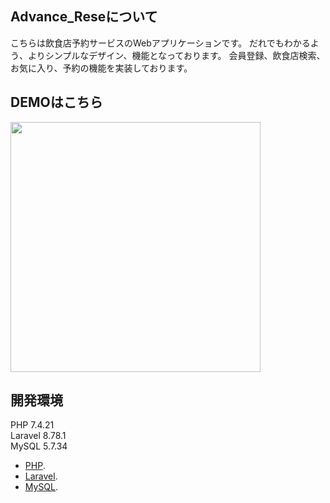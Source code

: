 ## Advance_Reseについて

こちらは飲食店予約サービスのWebアプリケーションです。
だれでもわかるよう、よりシンプルなデザイン、機能となっております。
会員登録、飲食店検索、お気に入り、予約の機能を実装しております。

## DEMOはこちら

<img src="resources/gif/rese.gif" width="400">

## 開発環境

PHP 7.4.21  
Laravel 8.78.1  
MySQL 5.7.34  
- [PHP](https://www.php.net/).
- [Laravel](https://laravel.com/).
- [MySQL](https://www.mysql.com/jp/).


